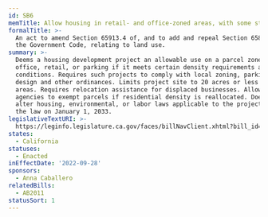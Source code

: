 ```yaml
---
id: SB6
memTitle: Allow housing in retail- and office-zoned areas, with some strings attached
formalTitle: >-
  An act to amend Section 65913.4 of, and to add and repeal Section 65852.24 of,
  the Government Code, relating to land use.
summary: >-
  Deems a housing development project an allowable use on a parcel zoned for
  office, retail, or parking if it meets certain density requirements and other
  conditions. Requires such projects to comply with local zoning, parking,
  design and other ordinances. Limits project site to 20 acres or less in urban
  areas. Requires relocation assistance for displaced businesses. Allows local
  agencies to exempt parcels if residential density is reallocated. Does not
  alter housing, environmental, or labor laws applicable to the project. Sunsets
  the law on January 1, 2033.
legislativeTextURI: >-
  https://leginfo.legislature.ca.gov/faces/billNavClient.xhtml?bill_id=202120220SB6
states:
  - California
statuses:
  - Enacted
inEffectDate: '2022-09-28'
sponsors:
  - Anna Caballero
relatedBills:
  - AB2011
statusSort: 1
---
```

